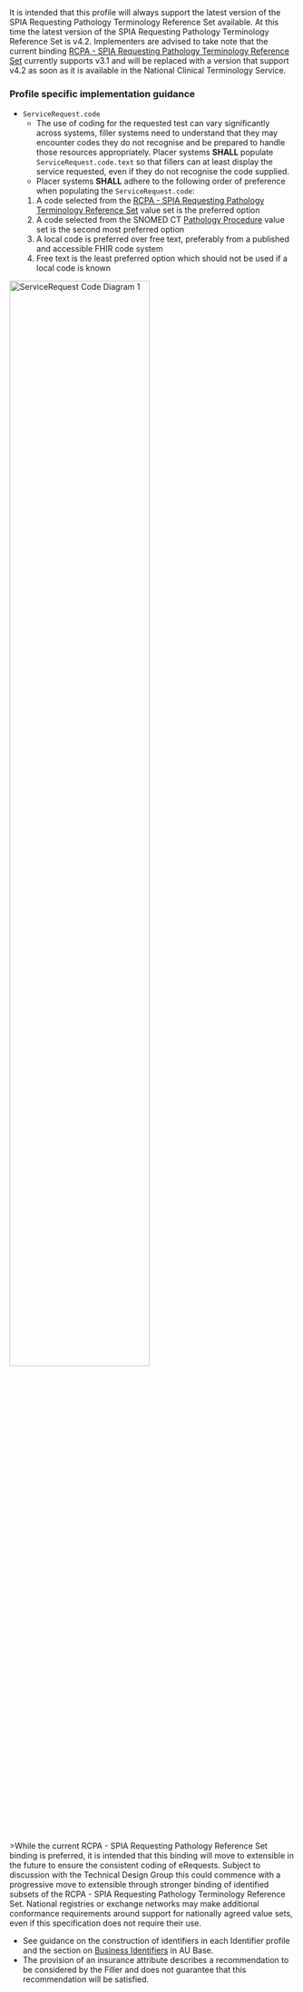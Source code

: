 <div class="stu-note">It is intended that this profile will always support the latest version of the SPIA Requesting Pathology Terminology Reference Set available. At this time the latest version of the SPIA Requesting Pathology Terminology Reference Set is v4.2. Implementers are advised to take note that the current binding <a href="https://www.healthterminologies.gov.au/integration/R4/fhir/ValueSet/spia-requesting-refset-3">RCPA - SPIA Requesting Pathology Terminology Reference Set</a> currently supports v3.1 and will be replaced with a version that support v4.2 as soon as it is available in the National Clinical Terminology Service.</div>

### Profile specific implementation guidance
- `ServiceRequest.code`
  - The use of coding for the requested test can vary significantly across systems, filler systems need to understand that they may encounter codes they do not recognise and be prepared to handle those resources appropriately. Placer systems **SHALL** populate `ServiceRequest.code.text` so that fillers can at least display the service requested, even if they do not recognise the code supplied.
  - Placer systems **SHALL** adhere to the following order of preference when populating the `ServiceRequest.code`:
  1. A code selected from the [RCPA - SPIA Requesting Pathology Terminology Reference Set](https://www.healthterminologies.gov.au/integration/R4/fhir/ValueSet/spia-requesting-refset-3) value set is the preferred option
  2. A code selected from the SNOMED CT [Pathology Procedure](https://www.healthterminologies.gov.au/integration/R4/fhir/ValueSet/pathology-procedure-1) value set is the second most preferred option
  3. A local code is preferred over free text, preferably from a published and accessible FHIR code system​
  4. Free text is the least preferred option which should not be used if a local code is known

<div> 
  <img src="eReqServiceRequestCodePathology.png" alt="ServiceRequest Code Diagram 1" style="width:70%"/>
</div>
<br/>
>While the current RCPA - SPIA Requesting Pathology Reference Set binding is preferred, it is intended that this binding will move to extensible in the future to ensure the consistent coding of eRequests. Subject to discussion with the Technical Design Group this could commence with a progressive move to extensible through stronger binding of identified subsets of the RCPA - SPIA Requesting Pathology Terminology Reference Set.  National registries or exchange networks may make additional conformance requirements around support for nationally agreed value sets, even if this specification does not require their use.

- See guidance on the construction of identifiers in each Identifier profile and the section on [Business Identifiers](https://build.fhir.org/ig/hl7au/au-fhir-base/generalguidance.html#business-identifiers) in AU Base.
- The provision of an insurance attribute describes a recommendation to be considered by the Filler and does not guarantee that this recommendation will be satisfied.
